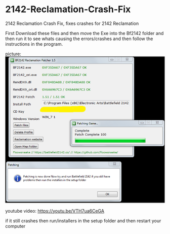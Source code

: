 # 2142-Reclamation-Crash-Fix
2142 Reclamation Crash Fix, fixes crashes for 2142 Reclamation

First Download these files and then move the Exe into the Bf2142 folder and then run it to see whats causing the errors/crashes and then follow the instructions in the program.


picture:
![alt text](https://raw.githubusercontent.com/floowsnaake/2142-Reclamation-Crash-Fix/master/picture.png)


youtube video:
https://youtu.be/VTH7ua6CeGA


if it still crashes then run/installers in the setup folder and then restart your computer

